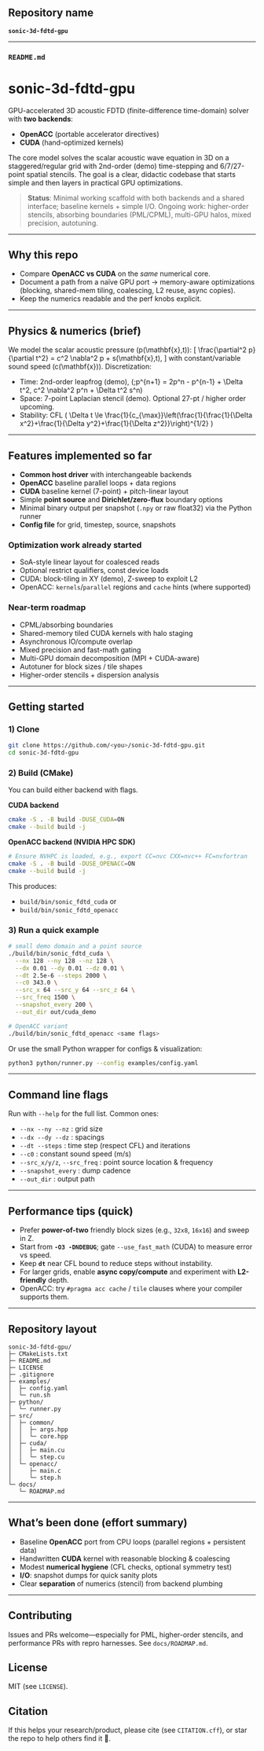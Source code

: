 ## Repository name

**`sonic-3d-fdtd-gpu`**

---

### `README.md`

# sonic-3d-fdtd-gpu
GPU-accelerated 3D acoustic FDTD (finite-difference time-domain) solver with **two backends**:
- **OpenACC** (portable accelerator directives)
- **CUDA** (hand-optimized kernels)

The core model solves the scalar acoustic wave equation in 3D on a staggered/regular grid with 2nd-order (demo) time-stepping and 6/7/27-point spatial stencils. The goal is a clear, didactic codebase that starts simple and then layers in practical GPU optimizations.

> **Status**: Minimal working scaffold with both backends and a shared interface; baseline kernels + simple I/O. Ongoing work: higher-order stencils, absorbing boundaries (PML/CPML), multi-GPU halos, mixed precision, autotuning.

---

## Why this repo
- Compare **OpenACC vs CUDA** on the *same* numerical core.
- Document a path from a naïve GPU port → memory-aware optimizations (blocking, shared-mem tiling, coalescing, L2 reuse, async copies).
- Keep the numerics readable and the perf knobs explicit.

---

## Physics & numerics (brief)
We model the scalar acoustic pressure \(p(\mathbf{x},t)\):
\[
\frac{\partial^2 p}{\partial t^2} = c^2 \nabla^2 p + s(\mathbf{x},t),
\]
with constant/variable sound speed \(c(\mathbf{x})\). Discretization:
- Time: 2nd-order leapfrog (demo), \(\;p^{n+1} = 2p^n - p^{n-1} + \Delta t^2\, c^2 \nabla^2 p^n + \Delta t^2 s^n\)
- Space: 7-point Laplacian stencil (demo). Optional 27-pt / higher order upcoming.
- Stability: CFL \( \Delta t \le \frac{1}{c_{\max}}\left(\frac{1}{\frac{1}{\Delta x^2}+\frac{1}{\Delta y^2}+\frac{1}{\Delta z^2}}\right)^{1/2} \)

---

## Features implemented so far
- **Common host driver** with interchangeable backends
- **OpenACC** baseline parallel loops + data regions
- **CUDA** baseline kernel (7-point) + pitch-linear layout
- Simple **point source** and **Dirichlet/zero-flux** boundary options
- Minimal binary output per snapshot (`.npy` or raw float32) via the Python runner
- **Config file** for grid, timestep, source, snapshots

### Optimization work already started
- SoA-style linear layout for coalesced reads
- Optional restrict qualifiers, const device loads
- CUDA: block-tiling in XY (demo), Z-sweep to exploit L2
- OpenACC: `kernels`/`parallel` regions and `cache` hints (where supported)

### Near-term roadmap
- CPML/absorbing boundaries
- Shared-memory tiled CUDA kernels with halo staging
- Asynchronous IO/compute overlap
- Mixed precision and fast-math gating
- Multi-GPU domain decomposition (MPI + CUDA-aware)
- Autotuner for block sizes / tile shapes
- Higher-order stencils + dispersion analysis

---

## Getting started

### 1) Clone
```bash
git clone https://github.com/<you>/sonic-3d-fdtd-gpu.git
cd sonic-3d-fdtd-gpu
````

### 2) Build (CMake)

You can build either backend with flags.

**CUDA backend**

```bash
cmake -S . -B build -DUSE_CUDA=ON
cmake --build build -j
```

**OpenACC backend (NVIDIA HPC SDK)**

```bash
# Ensure NVHPC is loaded, e.g., export CC=nvc CXX=nvc++ FC=nvfortran
cmake -S . -B build -DUSE_OPENACC=ON
cmake --build build -j
```

This produces:

* `build/bin/sonic_fdtd_cuda` or
* `build/bin/sonic_fdtd_openacc`

### 3) Run a quick example

```bash
# small demo domain and a point source
./build/bin/sonic_fdtd_cuda \
  --nx 128 --ny 128 --nz 128 \
  --dx 0.01 --dy 0.01 --dz 0.01 \
  --dt 2.5e-6 --steps 2000 \
  --c0 343.0 \
  --src_x 64 --src_y 64 --src_z 64 \
  --src_freq 1500 \
  --snapshot_every 200 \
  --out_dir out/cuda_demo

# OpenACC variant
./build/bin/sonic_fdtd_openacc <same flags>
```

Or use the small Python wrapper for configs & visualization:

```bash
python3 python/runner.py --config examples/config.yaml
```

---

## Command line flags

Run with `--help` for the full list. Common ones:

* `--nx --ny --nz` : grid size
* `--dx --dy --dz` : spacings
* `--dt --steps`   : time step (respect CFL) and iterations
* `--c0`           : constant sound speed (m/s)
* `--src_x/y/z`, `--src_freq` : point source location & frequency
* `--snapshot_every` : dump cadence
* `--out_dir`      : output path

---

## Performance tips (quick)

* Prefer **power-of-two** friendly block sizes (e.g., `32x8`, `16x16`) and sweep in Z.
* Start from **`-O3 -DNDEBUG`**; gate `--use_fast_math` (CUDA) to measure error vs speed.
* Keep **`dt`** near CFL bound to reduce steps without instability.
* For larger grids, enable **async copy/compute** and experiment with **L2-friendly** depth.
* OpenACC: try `#pragma acc cache` / `tile` clauses where your compiler supports them.

---

## Repository layout

```
sonic-3d-fdtd-gpu/
├─ CMakeLists.txt
├─ README.md
├─ LICENSE
├─ .gitignore
├─ examples/
│  ├─ config.yaml
│  └─ run.sh
├─ python/
│  └─ runner.py
├─ src/
│  ├─ common/
│  │  ├─ args.hpp
│  │  └─ core.hpp
│  ├─ cuda/
│  │  ├─ main.cu
│  │  └─ step.cu
│  └─ openacc/
│     ├─ main.c
│     └─ step.h
└─ docs/
   └─ ROADMAP.md
```

---

## What’s been done (effort summary)

* Baseline **OpenACC** port from CPU loops (parallel regions + persistent data)
* Handwritten **CUDA** kernel with reasonable blocking & coalescing
* Modest **numerical hygiene** (CFL checks, optional symmetry test)
* **I/O**: snapshot dumps for quick sanity plots
* Clear **separation** of numerics (stencil) from backend plumbing

---

## Contributing

Issues and PRs welcome—especially for PML, higher-order stencils, and performance PRs with repro harnesses. See `docs/ROADMAP.md`.

## License

MIT (see `LICENSE`).

## Citation

If this helps your research/product, please cite (see `CITATION.cff`), or star the repo to help others find it 🙏.

